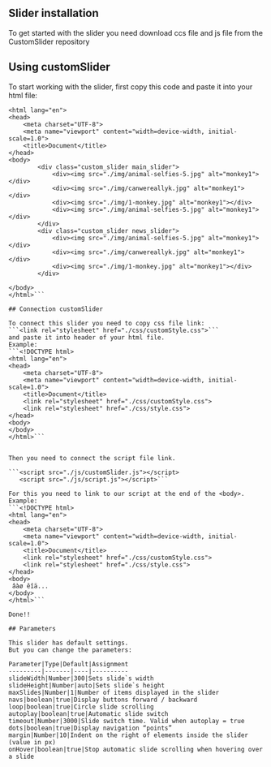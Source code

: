 ## Slider installation

To get started with the slider you need download ccs file and js file from the CustomSlider repository

## Using customSlider

To start working with the slider, first copy this code and paste it into your html file:

```<!DOCTYPE html>
<html lang="en">
<head>
    <meta charset="UTF-8">
    <meta name="viewport" content="width=device-width, initial-scale=1.0">
    <title>Document</title>
</head>
<body>
        <div class="custom_slider main_slider">
            <div><img src="./img/animal-selfies-5.jpg" alt="monkey1"></div>
            <div><img src="./img/canwereallyk.jpg" alt="monkey1"></div>
            <div><img src="./img/1-monkey.jpg" alt="monkey1"></div>
            <div><img src="./img/animal-selfies-5.jpg" alt="monkey1"></div>
        </div>
        <div class="custom_slider news_slider">
            <div><img src="./img/animal-selfies-5.jpg" alt="monkey1"></div>
            <div><img src="./img/canwereallyk.jpg" alt="monkey1"></div>
            <div><img src="./img/1-monkey.jpg" alt="monkey1"></div>
        </div>
    
</body>
</html>```

## Connection customSlider

To connect this slider you need to copy css file link:
```<link rel="stylesheet" href="./css/customStyle.css">```
and paste it into header of your html file.
Example:
```<!DOCTYPE html>
<html lang="en">
<head>
    <meta charset="UTF-8">
    <meta name="viewport" content="width=device-width, initial-scale=1.0">
    <title>Document</title>
    <link rel="stylesheet" href="./css/customStyle.css">
    <link rel="stylesheet" href="./css/style.css">
</head>
<body>
</body>
</html>```


Then you need to connect the script file link.

```<script src="./js/customSlider.js"></script>
   <script src="./js/script.js"></script>```

For this you need to link to our script at the end of the <body>.
Example:
```<!DOCTYPE html>
<html lang="en">
<head>
    <meta charset="UTF-8">
    <meta name="viewport" content="width=device-width, initial-scale=1.0">
    <title>Document</title>
    <link rel="stylesheet" href="./css/customStyle.css">
    <link rel="stylesheet" href="./css/style.css">
</head>
<body>
 âàø êîä...
</body>
</html>```

Done!!

## Parameters

This slider has default settings.
But you can change the parameters:

Parameter|Type|Default|Assignment
---------|-------|----|----------
slideWidth|Number|300|Sets slide`s width
slideHeight|Number|auto|Sets slide`s height
maxSlides|Number|1|Number of items displayed in the slider
navs|boolean|true|Display buttons forward / backward
loop|boolean|true|Circle slide scrolling
autoplay|boolean|true|Automatic slide switch
timeout|Number|3000|Slide switch time. Valid when autoplay = true
dots|boolean|true|Display navigation “points”
margin|Number|10|Indent on the right of elements inside the slider (value in px)
onHover|boolean|true|Stop automatic slide scrolling when hovering over a slide

